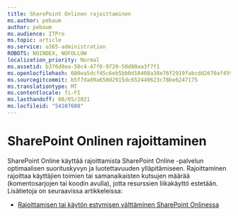 ```yaml
---
title: SharePoint Onlinen rajoittaminen
ms.author: pebaum
author: pebaum
ms.audience: ITPro
ms.topic: article
ms.service: o365-administration
ROBOTS: NOINDEX, NOFOLLOW
localization_priority: Normal
ms.assetid: b376d8ea-50c4-47f0-9720-50d80aa3f7f1
ms.openlocfilehash: 680ea5dcf45c6eb5bb0d10408a38e76f2919fabcdd2670af45969ea6f9249b35
ms.sourcegitcommit: b5f7da89a650d2915dc652449623c78be6247175
ms.translationtype: MT
ms.contentlocale: fi-FI
ms.lasthandoff: 08/05/2021
ms.locfileid: "54107608"
---
```

# <a name="sharepoint-online-throttling"></a>SharePoint Onlinen rajoittaminen

SharePoint Online käyttää rajoittamista SharePoint Online -palvelun optimaalisen suorituskyvyn ja luotettavuuden ylläpitämiseen. Rajoittaminen rajoittaa käyttäjien toimien tai samanaikaisten kutsujen määrää (komentosarjojen tai koodin avulla), jotta resurssien liikakäyttö estetään. Lisätietoja on seuraavissa artikkeleissa:

- [Rajoittamisen tai käytön estymisen välttäminen SharePoint Onlinessa](https://docs.microsoft.com/sharepoint/dev/general-development/how-to-avoid-getting-throttled-or-blocked-in-sharepoint-online)
